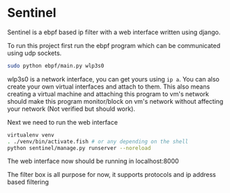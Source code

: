# Sentinel
Sentinel is a ebpf based ip filter with a web interface written using django.

To run this project first run the ebpf program which can be communicated using udp sockets.

```bash
sudo python ebpf/main.py wlp3s0
```
wlp3s0 is a network interface, you can get yours using `ip a`. You can also create
your own virtual interfaces and attach to them. This also means creating a virtual machine and
attaching this program to vm's network should make this program monitor/block on vm's
network without affecting your network (Not verified but should work).

Next we need to run the web interface
```bash
virtualenv venv
. ./venv/bin/activate.fish # or any depending on the shell
python sentinel/manage.py runserver --noreload
```

The web interface now should be running in localhost:8000

The filter box is all purpose for now, it supports protocols and ip address based filtering
